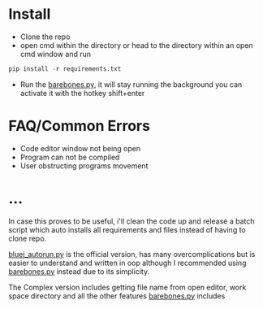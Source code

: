 # Install
 - Clone the repo
- open cmd within the directory or head to the directory within an open cmd window and run
```py
pip install -r requirements.txt
```
 - Run the [barebones.py](https://github.com/DamnUi/bluejimprovments/blob/main/barebones.py), it will stay running the background you can activate it with the hotkey shift+enter
# FAQ/Common Errors

 - Code editor window not being open
 - Program can not be compiled
 - User obstructing programs movement

# ...
In case this proves to be useful, i'll clean the code up and release a batch script which auto installs all requirements and files instead of having to clone repo.

[bluej_autorun.py](https://github.com/DamnUi/bluejimprovments/blob/main/bluej_autorun.py) is the official version, has many overcomplications but is easier to understand and written in oop although I recommended using [barebones.py](https://github.com/DamnUi/bluejimprovments/blob/main/barebones.py) instead due to its simplicity.

The Complex version includes getting file name from open editor, work space directory and all the other features [barebones.py](https://github.com/DamnUi/bluejimprovments/blob/main/barebones.py) includes
